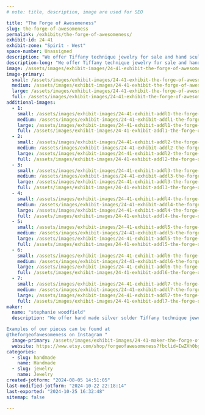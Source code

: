 ```yaml
---
# note: title, description, image are used for SEO

title: "The Forge of Awesomeness"
slug: the-forge-of-awesomeness
permalink: /exhibits/the-forge-of-awesomeness/
exhibit-id: 24-41
exhibit-zone: "Spirit - West"
space-number: Unassigned
description: "We offer Tiffany technique jewelry for sale and hand sculpted pieces."
description-long: "We offer Tiffany technique jewelry for sale and hand sculpted pieces. We would have photo detailing the step to using this old jewelry making technique and suggestions on how to start making your own pieces."
image: /assets/images/exhibit-images/24-41-exhibit-the-forge-of-awesomeness-img-20240726-160714-295-large.jpg
image-primary: 
  small: /assets/images/exhibit-images/24-41-exhibit-the-forge-of-awesomeness-img-20240726-160714-295-small.jpg
  medium: /assets/images/exhibit-images/24-41-exhibit-the-forge-of-awesomeness-img-20240726-160714-295-medium.jpg
  large: /assets/images/exhibit-images/24-41-exhibit-the-forge-of-awesomeness-img-20240726-160714-295-large.jpg
  full: /assets/images/exhibit-images/24-41-exhibit-the-forge-of-awesomeness-img-20240726-160714-295-full.jpg
additional-images: 
  - 1:
    small: /assets/images/exhibit-images/24-41-exhibit-addl1-the-forge-of-awesomeness-img-20240714-154105-472-small.jpg
    medium: /assets/images/exhibit-images/24-41-exhibit-addl1-the-forge-of-awesomeness-img-20240714-154105-472-medium.jpg
    large: /assets/images/exhibit-images/24-41-exhibit-addl1-the-forge-of-awesomeness-img-20240714-154105-472-large.jpg
    full: /assets/images/exhibit-images/24-41-exhibit-addl1-the-forge-of-awesomeness-img-20240714-154105-472-full.jpg
  - 2:
    small: /assets/images/exhibit-images/24-41-exhibit-addl2-the-forge-of-awesomeness-pxl-20240505-145233022-small.jpg
    medium: /assets/images/exhibit-images/24-41-exhibit-addl2-the-forge-of-awesomeness-pxl-20240505-145233022-medium.jpg
    large: /assets/images/exhibit-images/24-41-exhibit-addl2-the-forge-of-awesomeness-pxl-20240505-145233022-large.jpg
    full: /assets/images/exhibit-images/24-41-exhibit-addl2-the-forge-of-awesomeness-pxl-20240505-145233022-full.jpg
  - 3:
    small: /assets/images/exhibit-images/24-41-exhibit-addl3-the-forge-of-awesomeness-pxl-20240622-153958216-small.jpg
    medium: /assets/images/exhibit-images/24-41-exhibit-addl3-the-forge-of-awesomeness-pxl-20240622-153958216-medium.jpg
    large: /assets/images/exhibit-images/24-41-exhibit-addl3-the-forge-of-awesomeness-pxl-20240622-153958216-large.jpg
    full: /assets/images/exhibit-images/24-41-exhibit-addl3-the-forge-of-awesomeness-pxl-20240622-153958216-full.jpg
  - 4:
    small: /assets/images/exhibit-images/24-41-exhibit-addl4-the-forge-of-awesomeness-pxl-20240623-125237321-small.jpg
    medium: /assets/images/exhibit-images/24-41-exhibit-addl4-the-forge-of-awesomeness-pxl-20240623-125237321-medium.jpg
    large: /assets/images/exhibit-images/24-41-exhibit-addl4-the-forge-of-awesomeness-pxl-20240623-125237321-large.jpg
    full: /assets/images/exhibit-images/24-41-exhibit-addl4-the-forge-of-awesomeness-pxl-20240623-125237321-full.jpg
  - 5:
    small: /assets/images/exhibit-images/24-41-exhibit-addl5-the-forge-of-awesomeness-pxl-20240623-125550051-small.jpg
    medium: /assets/images/exhibit-images/24-41-exhibit-addl5-the-forge-of-awesomeness-pxl-20240623-125550051-medium.jpg
    large: /assets/images/exhibit-images/24-41-exhibit-addl5-the-forge-of-awesomeness-pxl-20240623-125550051-large.jpg
    full: /assets/images/exhibit-images/24-41-exhibit-addl5-the-forge-of-awesomeness-pxl-20240623-125550051-full.jpg
  - 6:
    small: /assets/images/exhibit-images/24-41-exhibit-addl6-the-forge-of-awesomeness-pxl-20240623-125646366-small.jpg
    medium: /assets/images/exhibit-images/24-41-exhibit-addl6-the-forge-of-awesomeness-pxl-20240623-125646366-medium.jpg
    large: /assets/images/exhibit-images/24-41-exhibit-addl6-the-forge-of-awesomeness-pxl-20240623-125646366-large.jpg
    full: /assets/images/exhibit-images/24-41-exhibit-addl6-the-forge-of-awesomeness-pxl-20240623-125646366-full.jpg
  - 7:
    small: /assets/images/exhibit-images/24-41-exhibit-addl7-the-forge-of-awesomeness-pxl-20240623-140535982-small.jpg
    medium: /assets/images/exhibit-images/24-41-exhibit-addl7-the-forge-of-awesomeness-pxl-20240623-140535982-medium.jpg
    large: /assets/images/exhibit-images/24-41-exhibit-addl7-the-forge-of-awesomeness-pxl-20240623-140535982-large.jpg
    full: /assets/images/exhibit-images/24-41-exhibit-addl7-the-forge-of-awesomeness-pxl-20240623-140535982-full.jpg
maker: 
  name: "stephanie woodfield"
  description: "We offer hand made silver solder Tiffany technique jewelry and hand sculpted clay jewelry with fantasy, nerdy and mythological themes.

Examples of our pieces can be found at 
@theforgeofawesomeness on Instagram "
  image-primary: /assets/images/exhibit-images/24-41-maker-the-forge-of-awesomeness-fb-img-1722882651789-medium.jpg
  website: https://www.etsy.com/shop/forgeofawesomeness?fbclid=IwZXh0bgNhZW0CMTEAAR3p4Eo-si3Or86SuHyZ1CfDYrAFleuDgCqvpjj4fEgzecMFaVgQXyOFndE_aem_gBbidyTmKFtbboQfhBJ_Cg
categories: 
  - slug: handmade
    name: Handmade
  - slug: jewelry
    name: Jewelry
created-jotform: "2024-08-05 14:51:05"
last-modified-jotform: "2024-10-22 22:18:14"
last-exported: "2024-10-25 16:32:48"
sitemap: false

---
```

